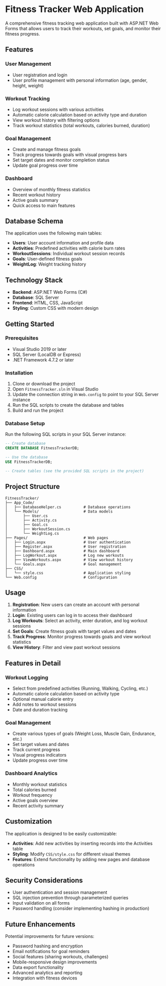# Fitness Tracker Web Application

A comprehensive fitness tracking web application built with ASP.NET Web Forms that allows users to track their workouts, set goals, and monitor their fitness progress.

## Features

### User Management
- User registration and login
- User profile management with personal information (age, gender, height, weight)

### Workout Tracking
- Log workout sessions with various activities
- Automatic calorie calculation based on activity type and duration
- View workout history with filtering options
- Track workout statistics (total workouts, calories burned, duration)

### Goal Management
- Create and manage fitness goals
- Track progress towards goals with visual progress bars
- Set target dates and monitor completion status
- Update goal progress over time

### Dashboard
- Overview of monthly fitness statistics
- Recent workout history
- Active goals summary
- Quick access to main features

## Database Schema

The application uses the following main tables:

- **Users**: User account information and profile data
- **Activities**: Predefined activities with calorie burn rates
- **WorkoutSessions**: Individual workout session records
- **Goals**: User-defined fitness goals
- **WeightLog**: Weight tracking history

## Technology Stack

- **Backend**: ASP.NET Web Forms (C#)
- **Database**: SQL Server
- **Frontend**: HTML, CSS, JavaScript
- **Styling**: Custom CSS with modern design

## Getting Started

### Prerequisites
- Visual Studio 2019 or later
- SQL Server (LocalDB or Express)
- .NET Framework 4.7.2 or later

### Installation

1. Clone or download the project
2. Open `FitnessTracker.sln` in Visual Studio
3. Update the connection string in `Web.config` to point to your SQL Server instance
4. Run the SQL scripts to create the database and tables
5. Build and run the project

### Database Setup

Run the following SQL scripts in your SQL Server instance:

```sql
-- Create database
CREATE DATABASE FitnessTrackerDB;

-- Use the database
USE FitnessTrackerDB;

-- Create tables (see the provided SQL scripts in the project)
```

## Project Structure

```
FitnessTracker/
├── App_Code/
│   ├── DatabaseHelper.cs          # Database operations
│   └── Models/                    # Data models
│       ├── User.cs
│       ├── Activity.cs
│       ├── Goal.cs
│       ├── WorkoutSession.cs
│       └── WeightLog.cs
├── Pages/                         # Web pages
│   ├── Login.aspx                 # User authentication
│   ├── Register.aspx              # User registration
│   ├── Dashboard.aspx             # Main dashboard
│   ├── LogWorkout.aspx            # Log new workouts
│   ├── ViewWorkouts.aspx          # View workout history
│   └── Goals.aspx                 # Goal management
├── CSS/
│   └── style.css                  # Application styling
└── Web.config                     # Configuration
```

## Usage

1. **Registration**: New users can create an account with personal information
2. **Login**: Existing users can log in to access their dashboard
3. **Log Workouts**: Select an activity, enter duration, and log workout sessions
4. **Set Goals**: Create fitness goals with target values and dates
5. **Track Progress**: Monitor progress towards goals and view workout statistics
6. **View History**: Filter and view past workout sessions

## Features in Detail

### Workout Logging
- Select from predefined activities (Running, Walking, Cycling, etc.)
- Automatic calorie calculation based on activity type
- Optional manual calorie entry
- Add notes to workout sessions
- Date and duration tracking

### Goal Management
- Create various types of goals (Weight Loss, Muscle Gain, Endurance, etc.)
- Set target values and dates
- Track current progress
- Visual progress indicators
- Update progress over time

### Dashboard Analytics
- Monthly workout statistics
- Total calories burned
- Workout frequency
- Active goals overview
- Recent activity summary

## Customization

The application is designed to be easily customizable:

- **Activities**: Add new activities by inserting records into the Activities table
- **Styling**: Modify `CSS/style.css` for different visual themes
- **Features**: Extend functionality by adding new pages and database operations

## Security Considerations

- User authentication and session management
- SQL injection prevention through parameterized queries
- Input validation on all forms
- Password handling (consider implementing hashing in production)

## Future Enhancements

Potential improvements for future versions:

- Password hashing and encryption
- Email notifications for goal reminders
- Social features (sharing workouts, challenges)
- Mobile-responsive design improvements
- Data export functionality
- Advanced analytics and reporting
- Integration with fitness devices

